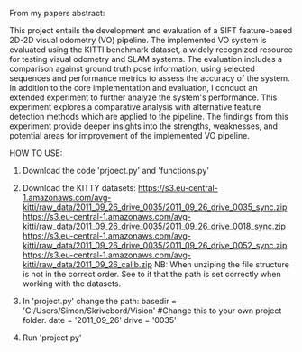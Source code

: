 From my papers abstract:

This project entails the development and evaluation of a SIFT feature-based 2D-2D visual odometry (VO) pipeline. 
The implemented VO system is evaluated using the KITTI benchmark dataset, a widely recognized resource for testing visual odometry and SLAM systems.
The evaluation includes a comparison against ground truth pose information, using selected sequences and performance metrics to assess the accuracy of the system.
In addition to the core implementation and evaluation, I conduct an extended experiment to further analyze the system's performance.
This experiment explores a comparative analysis with alternative feature detection methods which are applied to the pipeline.
The findings from this experiment provide deeper insights into the strengths, weaknesses, and potential areas for improvement of the implemented VO pipeline.

HOW TO USE:
1. Download the code 'prjoect.py' and 'functions.py'
   
2. Download the KITTY datasets:
   https://s3.eu-central-1.amazonaws.com/avg-kitti/raw_data/2011_09_26_drive_0035/2011_09_26_drive_0035_sync.zip
   https://s3.eu-central-1.amazonaws.com/avg-kitti/raw_data/2011_09_26_drive_0035/2011_09_26_drive_0018_sync.zip
   https://s3.eu-central-1.amazonaws.com/avg-kitti/raw_data/2011_09_26_drive_0035/2011_09_26_drive_0052_sync.zip
   https://s3.eu-central-1.amazonaws.com/avg-kitti/raw_data/2011_09_26_calib.zip
   NB: When unziping the file structure is not in the correct order. See to it that the path is set correctly when working with the datasets.
   
3.  In 'project.py' change the path:
   basedir = 'C:/Users/Simon/Skrivebord/Vision' #Change this to your own project folder.
   date = '2011_09_26'
   drive = '0035'

4. Run 'project.py'
